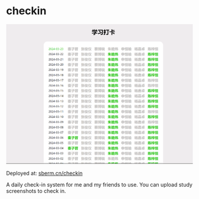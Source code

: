 # checkin

![checkin-img](img/checkin.png)

Deployed at: [sberm.cn/checkin](https://sberm.cn/checkin)

A daily check-in system for me and my friends to use. You can upload study screenshots to check in. 

